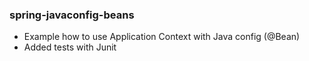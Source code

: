 ### spring-javaconfig-beans
- Example how to use Application Context with Java config (@Bean)
- Added tests with Junit